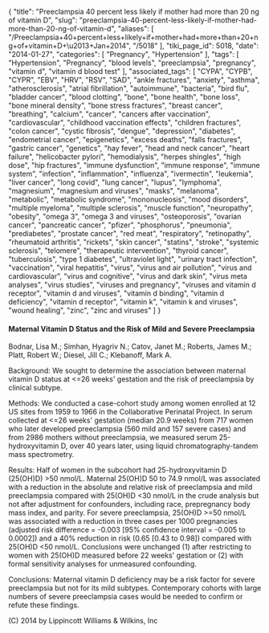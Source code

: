 {
    "title": "Preeclampsia 40 percent less likely if mother had more than 20 ng of vitamin D",
    "slug": "preeclampsia-40-percent-less-likely-if-mother-had-more-than-20-ng-of-vitamin-d",
    "aliases": [
        "/Preeclampsia+40+percent+less+likely+if+mother+had+more+than+20+ng+of+vitamin+D+\u2013+Jan+2014",
        "/5018"
    ],
    "tiki_page_id": 5018,
    "date": "2014-01-27",
    "categories": [
        "Pregnancy",
        "Hypertension"
    ],
    "tags": [
        "Hypertension",
        "Pregnancy",
        "blood levels",
        "preeclampsia",
        "pregnancy",
        "vitamin d",
        "vitamin d blood test"
    ],
    "associated_tags": [
        "CYPA",
        "CYPB",
        "CYPR",
        "EBV",
        "HRV",
        "RSV",
        "SAD",
        "ankle fractures",
        "anxiety",
        "asthma",
        "atherosclerosis",
        "atrial fibrillation",
        "autoimmune",
        "bacteria",
        "bird flu",
        "bladder cancer",
        "blood clotting",
        "bone",
        "bone health",
        "bone loss",
        "bone mineral density",
        "bone stress fractures",
        "breast cancer",
        "breathing",
        "calcium",
        "cancer",
        "cancers after vaccination",
        "cardiovascular",
        "childhood vaccination effects",
        "children fractures",
        "colon cancer",
        "cystic fibrosis",
        "dengue",
        "depression",
        "diabetes",
        "endometrial cancer",
        "epigenetics",
        "excess deaths",
        "falls fractures",
        "gastric cancer",
        "genetics",
        "hay fever",
        "head and neck cancer",
        "heart failure",
        "helicobacter pylori",
        "hemodialysis",
        "herpes shingles",
        "high dose",
        "hip fractures",
        "immune dysfunction",
        "immune response",
        "immune system",
        "infection",
        "inflammation",
        "influenza",
        "ivermectin",
        "leukemia",
        "liver cancer",
        "long covid",
        "lung cancer",
        "lupus",
        "lymphoma",
        "magnesium",
        "magnesium and viruses",
        "masks",
        "melanoma",
        "metabolic",
        "metabolic syndrome",
        "mononucleosis",
        "mood disorders",
        "multiple myeloma",
        "multiple sclerosis",
        "muscle function",
        "neuropathy",
        "obesity",
        "omega 3",
        "omega 3 and viruses",
        "osteoporosis",
        "ovarian cancer",
        "pancreatic cancer",
        "pfizer",
        "phosphorus",
        "pneumonia",
        "prediabetes",
        "prostate cancer",
        "red meat",
        "respiratory",
        "retinopathy",
        "rheumatoid arthritis",
        "rickets",
        "skin cancer",
        "statins",
        "stroke",
        "systemic sclerosis",
        "telomere",
        "therapeutic intervention",
        "thyroid cancer",
        "tuberculosis",
        "type 1 diabetes",
        "ultraviolet light",
        "urinary tract infection",
        "vaccination",
        "viral hepatitis",
        "virus",
        "virus and air pollution",
        "virus and cardiovascular",
        "virus and cognitive",
        "virus and dark skin",
        "virus meta analyses",
        "virus studies",
        "viruses and pregnancy",
        "viruses and vitamin d receptor",
        "vitamin d and viruses",
        "vitamin d binding",
        "vitamin d deficiency",
        "vitamin d receptor",
        "vitamin k",
        "vitamin k and viruses",
        "wound healing",
        "zinc",
        "zinc and viruses"
    ]
}


#### Maternal Vitamin D Status and the Risk of Mild and Severe Preeclampsia

Bodnar, Lisa M.; Simhan, Hyagriv N.; Catov, Janet M.; Roberts, James M.; Platt, Robert W.; Diesel, Jill C.; Klebanoff, Mark A.

Background: We sought to determine the association between maternal vitamin D status at <=26 weeks' gestation and the risk of preeclampsia by clinical subtype.

Methods: We conducted a case-cohort study among women enrolled at 12 US sites from 1959 to 1966 in the Collaborative Perinatal Project. In serum collected at <=26 weeks' gestation (median 20.9 weeks) from 717 women who later developed preeclampsia (560 mild and 157 severe cases) and from 2986 mothers without preeclampsia, we measured serum 25-hydroxyvitamin D, over 40 years later, using liquid chromatography-tandem mass spectrometry.

Results: Half of women in the subcohort had 25-hydroxyvitamin D (25(OH)D) >50 nmol/L. Maternal 25(OH)D 50 to 74.9 nmol/L was associated with a reduction in the absolute and relative risk of preeclampsia and mild preeclampsia compared with 25(OH)D <30 nmol/L in the crude analysis but not after adjustment for confounders, including race, prepregnancy body mass index, and parity. For severe preeclampsia, 25(OH)D >=50 nmol/L was associated with a reduction in three cases per 1000 pregnancies (adjusted risk difference = -0.003 <span>[95% confidence interval = -0.005 to 0.0002]</span>) and a 40% reduction in risk (0.65 <span>[0.43 to 0.98]</span>) compared with 25(OH)D <50 nmol/L. Conclusions were unchanged (1) after restricting to women with 25(OH)D measured before 22 weeks' gestation or (2) with formal sensitivity analyses for unmeasured confounding.

Conclusions: Maternal vitamin D deficiency may be a risk factor for severe preeclampsia but not for its mild subtypes. Contemporary cohorts with large numbers of severe preeclampsia cases would be needed to confirm or refute these findings.

(C) 2014 by Lippincott Williams & Wilkins, Inc